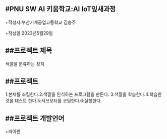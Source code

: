 #PNU SW AI 키움학교:AI IoT잎새과정
---
+작성자:부산기계공업고등학교 김승주

+작성일:2023년5월29일

##프로젝트 제목
---
색깔을 분류하는 장치 

##프로젝트
---
1:본체를 조립한다.2:색깔을 인식하는 프로그램을 만든다.
3:색깔을 학습한다.4:학습한 것을 테스트 한다.5:서브모터를 코딩한다.6:실행한다.

##프로젝트 개발언어
---
+파이썬
